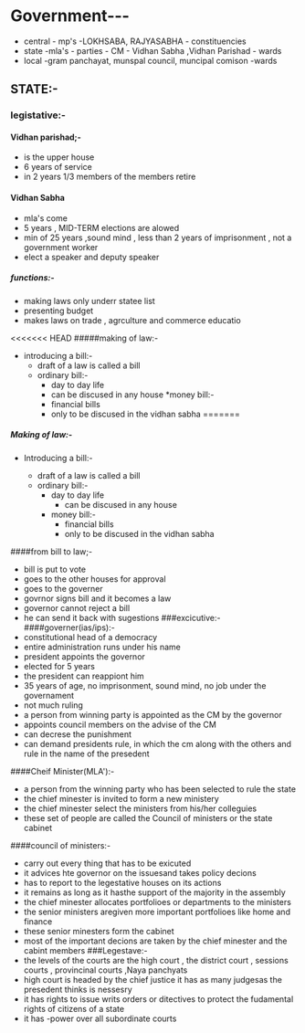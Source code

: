 # Government---

* central - mp's -LOKHSABA, RAJYASABHA  -  constituencies
* state    -mla's - parties - CM - Vidhan Sabha ,Vidhan Parishad  - wards
* local    -gram panchayat, munspal council, muncipal comison -wards

## STATE:-
### legistative:-

#### Vidhan parishad;-
* is the upper house
* 6 years of service
* in 2 years 1/3 members of the members retire
			
#### Vidhan Sabha
* mla's come
* 5 years  ,  MID-TERM elections are alowed
* min of 25 years ,sound mind , less than 2 years of imprisonment , not a government worker
* elect a speaker and deputy speaker

##### functions:-
* making laws only underr statee list
* presenting budget
* makes laws on trade , agrculture and commerce educatio

		
<<<<<<< HEAD
#####making of law:-
* introducing a bill:-
	* draft of a law is called a bill	
	* ordinary bill:-
		* day to day life
		* can be discused in any house
	*money bill:-
		* financial bills
		* only to be discused in the vidhan sabha
=======
##### Making of law:-
* Introducing a bill:-

	* draft of a law is called a bill	
	* ordinary bill:-
		* day to day life
			* can be discused in any house
		* money bill:-
			* financial bills
			* only to be discused in the vidhan sabha
	
####from bill to law;-
* bill is put to vote
* goes to the other houses for approval
* goes to the governer
* govrnor signs bill and it becomes a law
* governor cannot reject a bill
* he can send it back with sugestions
###excicutive:-
####governer(ias/ips):-
* constitutional head of a democracy
* entire administration runs under his name
* president appoints the governor
* elected for 5 years
* the president can reappiont him
* 35 years of age, no imprisonment,  sound mind, no job under the governament
* not much ruling
* a person from winning party is appointed as the CM by the governor
* appoints council members on the advise of the CM
* can decrese the punishment
* can demand presidents rule,   in which the cm along with the others and rule in the name of the presedent
	

####Cheif Minister(MLA'):-
* a person from the winning party who has been selected to rule the state	
* the chief minester is invited to form a new ministery
* the chief minester select the ministers from his/her colleguies
* these set of people are called the Council of ministers or the state cabinet

####council of ministers:-
* carry out every thing that has to be exicuted
* it advices hte governor on the issuesand takes policy decions
* has to report to the legestative houses on its actions
* it remains as long as it hasthe support of the majority in the assembly
* the chief minester allocates portfolioes or departments to the ministers
* the senior ministers aregiven more important portfolioes like home and finance
* these senior minesters form the cabinet
* most of the important decions are taken by the chief minester and the cabint members
###Legestave:-
* the levels of the courts are the high court , the district court , sessions courts , provincinal courts ,Naya panchyats
* high court is headed by the chief justice it has as many judgesas the presedent thinks is nessesry
* it has rights to issue writs orders or ditectives to protect the fudamental rights of citizens of a state
* it has -power over all subordinate courts
